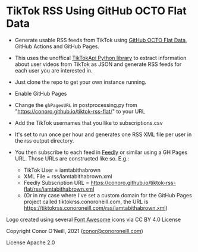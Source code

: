 # TikTok RSS Using GitHub OCTO Flat Data
* Generate usable RSS feeds from TikTok using [GitHub OCTO Flat Data](https://octo.github.com/projects/flat-data), GitHub Actions and GitHub Pages.

* This uses the unoffical [TikTokApi Python library](https://github.com/davidteather/TikTok-Api) to extract information about user videos from TikTok as JSON and generate RSS feeds for each user you are interested in.

* Just clone the repo to get your own instance running.

* Enable GitHub Pages

* Change the `ghPagesURL` in postprocessing.py from "https://conoro.github.io/tiktok-rss-flat/" to your URL

* Add the TikTok usernames that you like to subscriptions.csv

* It's set to run once per hour and generates one RSS XML file per user in the rss output directory.

* You then subscribe to each feed in [Feedly](https://www.feedly.com) or similar using a GH Pages URL. Those URLs are constructed like so. E.g.:

    * TikTok User = iamtabithabrown
    * XML File = rss/iamtabithabrown.xml
    * Feedly Subscription URL = https://conoro.github.io/tiktok-rss-flat/rss/iamtabithabrown.xml
    * (Or in my case where I've set a custom domain for the GitHub Pages project called tiktokrss.conoroneill.com, the URL is https://tiktokrss.conoroneill.com/rss/iamtabithabrown.xml)

Logo created using several [Font Awesome](https://fontawesome.com/license/free) icons via CC BY 4.0 License

Copyright Conor O'Neill, 2021 (conor@conoroneill.com)

License Apache 2.0

